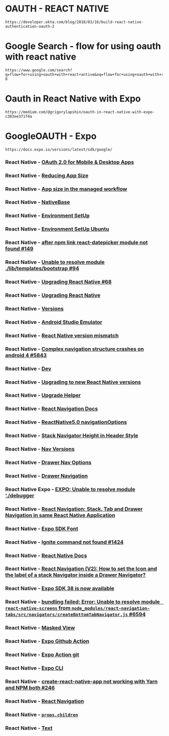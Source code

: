 # OAUTH - REACT NATIVE
	https://developer.okta.com/blog/2018/03/16/build-react-native-authentication-oauth-2

# Google Search - flow for using oauth with react native
	https://www.google.com/search?q=flow+for+using+oauth+with+react+antive&oq=flow+for+using+oauth+with+react+antive&aqs=chrome..69i57.6708j0j1&sourceid=chrome&ie=UTF-8

# Oauth in React Native with Expo
	https://medium.com/@grigorylapshin/oauth-in-react-native-with-expo-c383ee371f4a

# GoogleOAUTH - Expo
	https://docs.expo.io/versions/latest/sdk/google/

### React Native - [OAuth 2.0 for Mobile & Desktop Apps](https://developers.google.com/identity/protocols/oauth2/native-app)

### React Native - [Reducing App Size](https://expo.canny.io/feature-requests/p/reducing-app-size)

### React Native - [App size in the managed workflow](https://github.com/expo/fyi/blob/master/managed-app-size.md)

### React Native - [NativeBase](https://nativebase.io/)

### React Native - [Environment SetUp](https://reactnative.dev/docs/environment-setup)

### React Native - [Environment SetUp Ubuntu](https://dev.to/sama/setting-up-react-native-with-expo-and-android-studio-on-ubuntu-18-04-48a2)

### React Native - [after npm link react-datepicker module not found #149](https://github.com/wojtekmaj/react-date-picker/issues/149)

### React Native - [Unable to resolve module ./lib/templates/bootstrap #94](https://github.com/gcanti/tcomb-form-native/issues/94)

### React Native - [Upgrading React Native #68](https://github.com/react-native-community/discussions-and-proposals/issues/68)

### React Native - [Upgrading React Native](https://reactnative.dev/docs/upgrading)

### React Native - [Versions](https://reactnative.dev/versions)

### React Native - [Android Studio Emulator](https://docs.expo.io/workflow/android-studio-emulator/#:~:text=Download%20and%20install%20Android%20Studio,SDK%20Build%2DTools%22%20installed.)

### React Native - [React Native version mismatch](https://stackoverflow.com/questions/47763824/react-native-version-mismatch)

### React Native - [Complex navigation structure crashes on android 4 #5843](https://github.com/react-navigation/react-navigation/issues/5843)

### React Native - [Dev](http://reactnative.dev/)

### React Native - [Upgrading to new React Native versions](https://reactnative.dev/docs/upgrading#:~:text=Upgrading%20your%20Expo%20project%20to,correct%20sdkVersion%20in%20your%20app.)

### React Native - [Upgrade Helper](https://react-native-community.github.io/upgrade-helper/?from=0.61.4&to=0.62.2)

### React Native - [React Navigation Docs](https://reactnavigation.org/docs/hello-react-navigation)

### React Native - [ReactNative5.0 navigationOptions](https://reactnavigation.org/docs/upgrading-from-4.x/#specifying-navigationoptions-for-a-screen)

### React Native - [Stack Navigator Height in Header Style](https://reactnavigation.org/docs/4.x/stack-navigator/#specify-a-height-in-headerstyle)

### React Native - [Nav Versions](https://reactnavigation.org/versions/)

### React Native - [Drawer Nav Options](https://reactnavigation.org/docs/drawer-navigator/#options)

### React Native - [Drawer Navigation](https://reactnavigation.org/docs/drawer-based-navigation/)

### React Native Expo - [EXPO: Unable to resolve module ‘./debugger](https://stackoverflow.com/questions/59658998/expo-unable-to-resolve-module-debugger)

### React Native - [React Navigation: Stack, Tab and Drawer Navigation in same React Native Application](https://medium.com/wesionary-team/react-navigation-stack-tab-and-drawer-navigation-in-same-react-native-application-16d03441021)

### React Native - [Expo SDK Font](https://docs.expo.io/versions/latest/sdk/font/)

### React Native - [Ignite command not found #1424](https://github.com/infinitered/ignite/issues/1424)

### React Native - [React Native Docs](http://reactnative.dev/docs/getting-started.html)

### React Native - [React Navigation (V2): How to set the Icon and the label of a stack Navigator inside a Drawer Navigator?](https://stackoverflow.com/questions/51685716/react-navigation-v2-how-to-set-the-icon-and-the-label-of-a-stack-navigator-in)

### React Native - [Expo SDK 38 is now available](https://dev.to/expo/expo-sdk-38-is-now-available-5aa0)

### React Native - [bundling failed: Error: Unable to resolve module ` react-native-screens` from `node_modules/react-navigation-tabs/src/navigators/createBottomTabNavigator.js` #6594](https://github.com/react-navigation/react-navigation/issues/6594)

### React Native - [Masked View](https://www.npmjs.com/package/@react-native-community/masked-view)

### React Native - [Expo Github Action](https://github.com/marketplace/actions/expo-github-action)

### React Native - [Expo Action git](https://github.com/expo/expo-github-action/blob/master/action.yml)

### React Native - [Expo CLI](https://docs.expo.io/workflow/expo-cli/)

### React Native - [create-react-native-app not working with Yarn and NPM both #246](https://github.com/expo/create-react-native-app/issues/246)

### React Native - [React Navigation](https://reactnavigation.org/docs/getting-started)

### React Native - [`props.children`](https://www.google.com/search?q=props.children+in+react+native&oq=props.children+in&aqs=chrome.1.69i57j69i59.6226j0j1&sourceid=chrome&ie=UTF-8)

### React Native - [Text](https://reactnative.dev/docs/text)